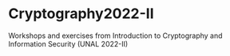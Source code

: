 # Cryptography2022-II
Workshops and exercises from Introduction to Cryptography and Information Security (UNAL 2022-II)

